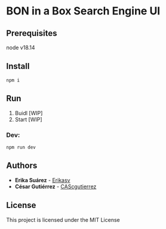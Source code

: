 # BON in a Box Search Engine UI

## Prerequisites

node v18.14

## Install

`npm i`

## Run

1. Buidl
   [WIP]
2. Start
   [WIP]

### Dev:

`npm run dev`

## Authors

- **Erika Suárez** - [Erikasv](https://github.com/erikasv)
- **César Gutiérrez** - [CAScgutierrez](https://github.com/CAScgutierrez)

## License

This project is licensed under the MIT License
